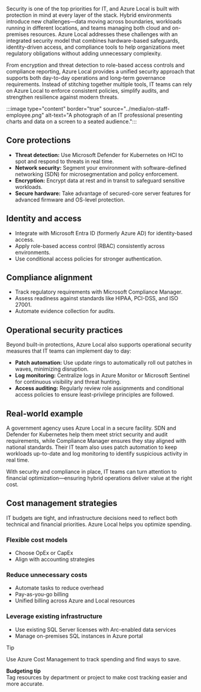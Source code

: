 Security is one of the top priorities for IT, and Azure Local is built with protection in mind at every layer of the stack. Hybrid environments introduce new challenges—data moving across boundaries, workloads running in different locations, and teams managing both cloud and on-premises resources. Azure Local addresses these challenges with an integrated security model that combines hardware-based safeguards, identity-driven access, and compliance tools to help organizations meet regulatory obligations without adding unnecessary complexity.

From encryption and threat detection to role-based access controls and compliance reporting, Azure Local provides a unified security approach that supports both day-to-day operations and long-term governance requirements. Instead of stitching together multiple tools, IT teams can rely on Azure Local to enforce consistent policies, simplify audits, and strengthen resilience against modern threats.


:::image type="content" border="true" source="../media/on-staff-employee.png" alt-text="A photograph of an IT professional presenting charts and data on a screen to a seated audience.":::

## Core protections

- **Threat detection:** Use Microsoft Defender for Kubernetes on HCI to spot and respond to threats in real time.  
- **Network security:** Segment your environment with software-defined networking (SDN) for microsegmentation and policy enforcement.  
- **Encryption:** Encrypt data at rest and in transit to safeguard sensitive workloads.  
- **Secure hardware:** Take advantage of secured-core server features for advanced firmware and OS-level protection.  

## Identity and access

- Integrate with Microsoft Entra ID (formerly Azure AD) for identity-based access.  
- Apply role-based access control (RBAC) consistently across environments.  
- Use conditional access policies for stronger authentication.  

## Compliance alignment

- Track regulatory requirements with Microsoft Compliance Manager.  
- Assess readiness against standards like HIPAA, PCI-DSS, and ISO 27001.  
- Automate evidence collection for audits.  

## Operational security practices

Beyond built-in protections, Azure Local also supports operational security measures that IT teams can implement day to day:  

- **Patch automation:** Use update rings to automatically roll out patches in waves, minimizing disruption.  
- **Log monitoring:** Centralize logs in Azure Monitor or Microsoft Sentinel for continuous visibility and threat hunting.  
- **Access auditing:** Regularly review role assignments and conditional access policies to ensure least-privilege principles are followed.  

## Real-world example

A government agency uses Azure Local in a secure facility. SDN and Defender for Kubernetes help them meet strict security and audit requirements, while Compliance Manager ensures they stay aligned with national standards. Their IT team also uses patch automation to keep workloads up-to-date and log monitoring to identify suspicious activity in real time.

With security and compliance in place, IT teams can turn attention to financial optimization—ensuring hybrid operations deliver value at the right cost.

## Cost management strategies

IT budgets are tight, and infrastructure decisions need to reflect both technical and financial priorities. Azure Local helps you optimize spending.

### Flexible cost models

- Choose OpEx or CapEx  
- Align with accounting strategies  

### Reduce unnecessary costs

- Automate tasks to reduce overhead  
- Pay-as-you-go billing  
- Unified billing across Azure and Local resources  

### Leverage existing infrastructure

- Use existing SQL Server licenses with Arc-enabled data services  
- Manage on-premises SQL instances in Azure portal  

> [!TIP]
> Use Azure Cost Management to track spending and find ways to save.

**Budgeting tip**  
Tag resources by department or project to make cost tracking easier and more accurate.